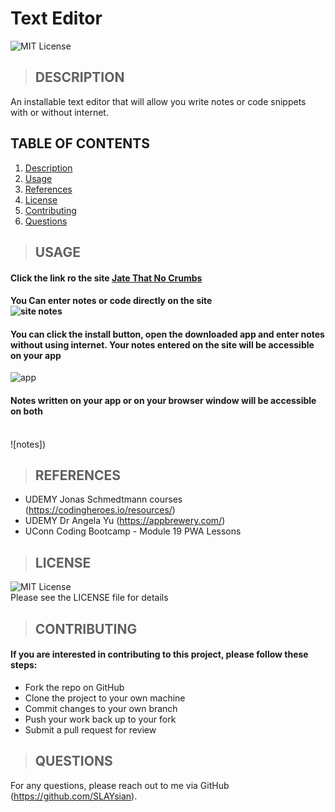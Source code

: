 # Text Editor

![MIT License](https://img.shields.io/badge/License-MIT-yellow.svg)

> ## DESCRIPTION
  An installable text editor that will allow you write notes or code snippets with or without internet.


## TABLE OF CONTENTS
  1. [Description](#description)
  2. [Usage](#usage)
  3. [References](#references)
  4. [License](#license)
  5. [Contributing](#contributing)
  6. [Questions](#questions)

> ## USAGE

#### Click the link ro the site [Jate That No Crumbs](https://jate-that-no-crumbs-74e39679af39.herokuapp.com/)<br/>
#### You Can enter notes or code directly on the site<br/>![site notes]()<br/>
#### You can click the install button, open the downloaded app and enter notes without using internet. Your notes entered on the site will be accessible on your app<br/>
![app]()<br/>
#### Notes written on your app or on your browser window will be accessible on both<br/><br/>
![notes])


> ## REFERENCES
- UDEMY Jonas Schmedtmann courses (https://codingheroes.io/resources/)
- UDEMY Dr Angela Yu (https://appbrewery.com/)
- UConn Coding Bootcamp - Module 19 PWA Lessons

> ## LICENSE
![MIT License](https://img.shields.io/badge/License-MIT-yellow.svg)<br/>
Please see the LICENSE file for details

> ## CONTRIBUTING
#### If you are interested in contributing to this project, please follow these steps:
- Fork the repo on GitHub
- Clone the project to your own machine
- Commit changes to your own branch
- Push your work back up to your fork
- Submit a pull request for review

> ## QUESTIONS
For any questions, please reach out to me via GitHub (https://github.com/SLAYsian).
